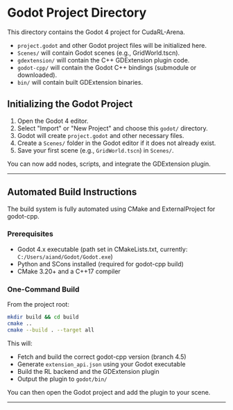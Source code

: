 # Godot Project Directory

This directory contains the Godot 4 project for CudaRL-Arena.

- `project.godot` and other Godot project files will be initialized here.
- `Scenes/` will contain Godot scenes (e.g., GridWorld.tscn).
- `gdextension/` will contain the C++ GDExtension plugin code.
- `godot-cpp/` will contain the Godot C++ bindings (submodule or downloaded).
- `bin/` will contain built GDExtension binaries.

## Initializing the Godot Project

1. Open the Godot 4 editor.
2. Select "Import" or "New Project" and choose this `godot/` directory.
3. Godot will create `project.godot` and other necessary files.
4. Create a `Scenes/` folder in the Godot editor if it does not already exist.
5. Save your first scene (e.g., `GridWorld.tscn`) in `Scenes/`.

You can now add nodes, scripts, and integrate the GDExtension plugin.

---

## Automated Build Instructions

The build system is fully automated using CMake and ExternalProject for godot-cpp.

### Prerequisites

- Godot 4.x executable (path set in CMakeLists.txt, currently: `C:/Users/aiand/Godot/Godot.exe`)
- Python and SCons installed (required for godot-cpp build)
- CMake 3.20+ and a C++17 compiler

### One-Command Build

From the project root:

```sh
mkdir build && cd build
cmake .. 
cmake --build . --target all
```

This will:
- Fetch and build the correct godot-cpp version (branch 4.5)
- Generate `extension_api.json` using your Godot executable
- Build the RL backend and the GDExtension plugin
- Output the plugin to `godot/bin/`

You can then open the Godot project and add the plugin to your scene.

---
